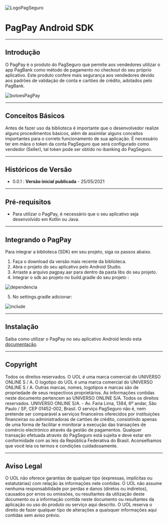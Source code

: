 ![LogoPagSeguro](https://user-images.githubusercontent.com/68859160/114778858-c77e8e00-9d4b-11eb-8c67-e97eade6534f.png)


# PagPay Android SDK
---
## Introdução
O PagPay é o produto do PagSeguro que permite aos vendedores utilizar o app PagBank como método de pagamento no checkout do seu próprio aplicativo. Este produto confere mais segurança aos vendedores devido aos padrões de validação de conta e cartões de crédito, adotados pelo PagBank. 

![botoesPagPay](https://user-images.githubusercontent.com/68859160/114779051-fb59b380-9d4b-11eb-8f93-23b4c7e7c0d9.png)

---
## Conceitos Básicos

Antes de fazer uso da biblioteca é importante que o desenvolvedor realize alguns procedimentos básicos, além de assimilar alguns conceitos importantes para o correto funcionamento de sua aplicação. É necessário ter em mãos o token da conta PagSeguro que será configurado como vendedor (Seller), tal token pode ser obtido no ibanking do PagSeguro.

___
## Históricos de Versão
* 0.0.1 : **Versão inicial publicada** - 25/05/2021

---
## Pré-requisitos
* Para utilizar o PagPay, é necessário que o seu aplicativo seja desenvolvido em Kotlin ou Java.

---
## Integrando o PagPay
Para integrar a biblioteca (SDK) em seu projeto, siga os passos abaixo.
1. Faça o download da versão mais recente da biblioteca.
2. Abra o projeto do seu aplicativo pelo Android Studio.
3. Arraste a arquivo pagpay.aar para dentro da pasta libs do seu projeto.
4. Integrar o sdk ao projeto no build.gradle do seu projeto :

![dependencia](https://user-images.githubusercontent.com/17935625/115026063-6adcb980-9e98-11eb-9b97-3442b7d3555b.png)

5. No settings.gradle adicionar:

![include](https://user-images.githubusercontent.com/17935625/115026906-682e9400-9e99-11eb-8413-6c2f0c9a710c.png)

___
## Instalação
Saiba como utilizar o PagPay no seu aplicativo Android lendo esta [documentação](https://confluence.intranet.uol.com.br/confluence/pages/viewpage.action?spaceKey=PSPAGDIG&title=Integrando+com+a+wallet+app2app).

___
## Copyright

Todos os direitos reservados. O UOL é uma marca comercial do UNIVERSO ONLINE S / A. O logotipo do UOL é uma marca comercial do UNIVERSO ONLINE S / A. Outras marcas, nomes, logotipos e marcas são de propriedade de seus respectivos proprietários. As informações contidas neste documento pertencem ao UNIVERSO ONLINE S/A. Todos os direitos reservados. UNIVERSO ONLINE S/A. - Av. Faria Lima, 1384, 6º andar, São Paulo / SP, CEP 01452-002, Brasil. O serviço PagSeguro não é, nem pretende ser comparável a serviços financeiros oferecidos por instituições financeiras ou administradoras de cartões de crédito, consistindo apenas de uma forma de facilitar e monitorar a execução das transações de comércio electrónico através da gestão de pagamentos. Qualquer transação efetuada através do PagSeguro está sujeita e deve estar em conformidade com as leis da República Federativa do Brasil. Aconselhamos que você leia os termos e condições cuidadosamente.
___
## Aviso Legal

O UOL não oferece garantias de qualquer tipo (expressas, implícitas ou estatutárias) com relação às informações nele contidas. O UOL não assume nenhuma responsabilidade por perdas e danos (diretos ou indiretos), causados por erros ou omissões, ou resultantes da utilização deste documento ou a informação contida neste documento ou resultantes da aplicação ou uso do produto ou serviço aqui descrito. O UOL reserva o direito de fazer qualquer tipo de alterações a quaisquer informações aqui contidas sem aviso prévio.
